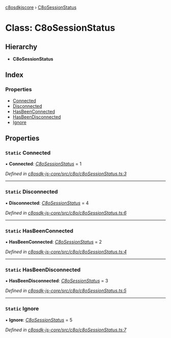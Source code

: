 [c8osdkjscore](../README.md) › [C8oSessionStatus](c8osessionstatus.md)

# Class: C8oSessionStatus

## Hierarchy

* **C8oSessionStatus**

## Index

### Properties

* [Connected](c8osessionstatus.md#static-connected)
* [Disconnected](c8osessionstatus.md#static-disconnected)
* [HasBeenConnected](c8osessionstatus.md#static-hasbeenconnected)
* [HasBeenDisconnected](c8osessionstatus.md#static-hasbeendisconnected)
* [Ignore](c8osessionstatus.md#static-ignore)

## Properties

### `Static` Connected

▪ **Connected**: *[C8oSessionStatus](c8osessionstatus.md)* = 1

*Defined in [c8osdk-js-core/src/c8o/c8oSessionStatus.ts:3](https://github.com/convertigo/c8osdk-angular/blob/2ff29f3/src/c8o/c8oSessionStatus.ts#L3)*

___

### `Static` Disconnected

▪ **Disconnected**: *[C8oSessionStatus](c8osessionstatus.md)* = 4

*Defined in [c8osdk-js-core/src/c8o/c8oSessionStatus.ts:6](https://github.com/convertigo/c8osdk-angular/blob/2ff29f3/src/c8o/c8oSessionStatus.ts#L6)*

___

### `Static` HasBeenConnected

▪ **HasBeenConnected**: *[C8oSessionStatus](c8osessionstatus.md)* = 2

*Defined in [c8osdk-js-core/src/c8o/c8oSessionStatus.ts:4](https://github.com/convertigo/c8osdk-angular/blob/2ff29f3/src/c8o/c8oSessionStatus.ts#L4)*

___

### `Static` HasBeenDisconnected

▪ **HasBeenDisconnected**: *[C8oSessionStatus](c8osessionstatus.md)* = 3

*Defined in [c8osdk-js-core/src/c8o/c8oSessionStatus.ts:5](https://github.com/convertigo/c8osdk-angular/blob/2ff29f3/src/c8o/c8oSessionStatus.ts#L5)*

___

### `Static` Ignore

▪ **Ignore**: *[C8oSessionStatus](c8osessionstatus.md)* = 5

*Defined in [c8osdk-js-core/src/c8o/c8oSessionStatus.ts:7](https://github.com/convertigo/c8osdk-angular/blob/2ff29f3/src/c8o/c8oSessionStatus.ts#L7)*
